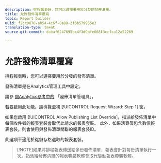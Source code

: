 ```yaml
---
description: 排程報表時，您可以選擇要用於分發的發佈清單。
title: 允許發佈清單覆寫
topic: Report builder
uuid: f2cc9878-ab54-4c6f-8a88-3f3b579955e3
translation-type: tm+mt
source-git-commit: dabaf6247695bc4f3d9bfe668f3ccfca12a52269

---
```



# 允許發佈清單覆寫

排程報表時，您可以選擇要用於分發的發佈清單。

發佈清單是在Analytics管理工具中設定。

請參 [閱Analytics參考中的](https://marketing.adobe.com/resources/help/zh_TW/reference/publishing_list.html) 「發佈清單管理員」。

若要啟用此功能，請導覽至視 [!UICONTROL Request Wizard: Step 1] 窗。

如果您啟用 [!UICONTROL Allow Publishing List Override]，指派給發佈清單中每個收件者的報表套裝會取代此請求的報表套裝。 此外，如果活頁簿包含數個報表套裝，則會使用與發佈清單關聯的報表套裝ID。

此選項不適用於從儲存格選取的報表套裝。

>[!NOTE]如果將排程報表傳送給多份發佈清單，報表會針對每份清單執行一次。指派給發佈清單的報表套裝軟體會取代變動報表套裝軟體。


